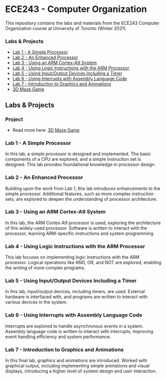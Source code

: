 # ECE243 - Computer Organization
This repository contains the labs and materials from the ECE243 Computer Organization course at University of Toronto (Winter 2021). 

### Labs & Projects
- [Lab 1 - A Simple Processor](./Lab1-A-Simple-Processor/)
- [Lab 2 - An Enhanced Processor](./Lab2-An-Enhanced-Processor)
- [Lab 3 - Using an ARM Cortex-A9 System](./Lab3-Using-an-ARM-Cortex-A9-System)
- [Lab 4 - Using Logic Instructions with the ARM Processor](./Lab4-Using-Logic-Instructions-with-the-ARM-Processor)
- [Lab 5 - Using Input/Output Devices Including a Timer](./Lab5-Using-Input-Output-Devices-Including-a-Timer)
- [Lab 6 - Using Interrupts with Assembly Language Code](Lab6-Using-Interrupts-with-Assembly-Language-Code)
- [Lab 7 - Introduction to Graphics and Animations](Lab7-Introduction-to-Graphics-and-Animations)
- [3D Maze Game](https://github.com/duzxun/3D-Maze-Game)

## Labs & Projects
### Project
- Read more here: [3D Maze Game](https://d-uzun.wixsite.com/deniz-uzun/post/3d-maze-game)
  
### **Lab 1 - A Simple Processor**
In this lab, a simple processor is designed and implemented. The basic components of a CPU are explored, and a simple instruction set is designed. This lab provides foundational knowledge in processor design.

### Lab 2 - An Enhanced Processor
Building upon the work from Lab 1, this lab introduces enhancements to the simple processor. Additional features, such as more complex instruction sets, are explored to deepen the understanding of processor architecture.

### Lab 3 - Using an ARM Cortex-A9 System
In this lab, the ARM Cortex-A9 processor is used, exploring the architecture of this widely-used processor. Software is written to interact with the processor, learning ARM-specific instructions and system programming.

### Lab 4 - Using Logic Instructions with the ARM Processor
This lab focuses on implementing logic instructions with the ARM processor. Logical operations like AND, OR, and NOT are explored, enabling the writing of more complex programs.

### Lab 5 - Using Input/Output Devices Including a Timer
In this lab, input/output devices, including timers, are used. External hardware is interfaced with, and programs are written to interact with various devices in the system.

### Lab 6 - Using Interrupts with Assembly Language Code
Interrupts are explored to handle asynchronous events in a system. Assembly language code is written to interact with interrupts, improving event handling efficiency and system performance.

### Lab 7 - Introduction to Graphics and Animations
In this final lab, graphics and animations are introduced. Worked with graphical output, including implementing simple animations and visual displays, introducing a higher level of system design and user interaction.

